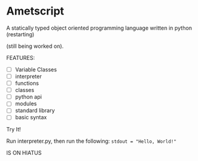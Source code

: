 # Ametscript
A statically typed object oriented programming language written in python (restarting)

(still being worked on).

FEATURES:
- [ ] Variable Classes
- [ ] interpreter
- [ ] functions
- [ ] classes 
- [ ] python api
- [ ] modules
- [ ] standard library
- [ ] basic syntax

Try It!

Run interpreter.py, then run the following:
```stdout = "Hello, World!"```

IS ON HIATUS
